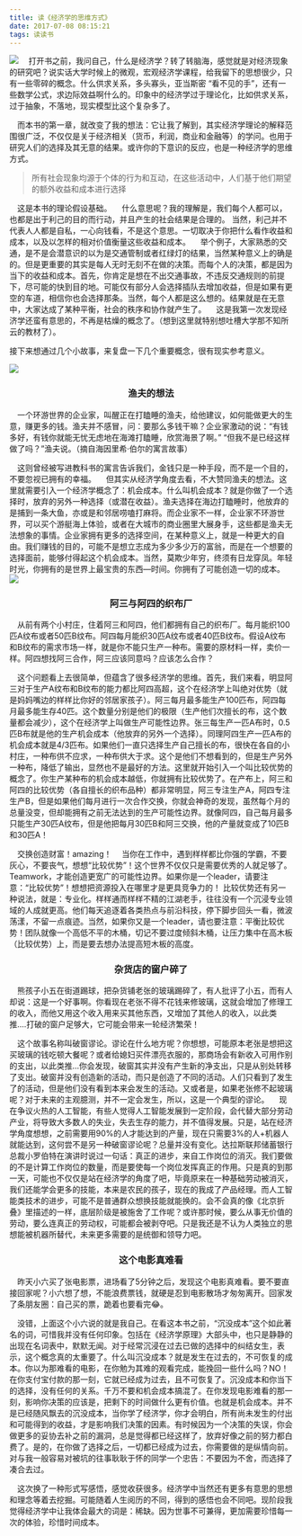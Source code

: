 ```yaml
---
title: 读《经济学的思维方式》
date: 2017-07-08 08:15:21
tags: 读读书
---
```

![](https://cdn.monniya.com/2017pic/economicwayofthinking-00.jpg)
 打开书之前，我问自己，什么是经济学？转了转脑海，感觉就是对经济现象的研究吧？说实话大学时候上的微观，宏观经济学课程，给我留下的思想很少，只有一些零碎的概念。什么供求关系，多头寡头，亚当斯密 “看不见的手”，还有一些数学公式，求边际效益啊什么的。印象中的经济学过于理论化，比如供求关系，过于抽象，不落地，现实模型比这个复杂多了。

 而本书的第一章，就改变了我的想法：它让我了解到，其实经济学理论的解释范围很广泛，不仅仅是关于经济相关（货币，利润，商业和金融等）的学问。也用于研究人们的选择及其无意的结果。或许你的下意识的反应，也是一种经济学的思维方式。

>所有社会现象均源于个体的行为和互动，在这些活动中，人们基于他们期望的额外收益和成本进行选择

 这是本书的理论假设基础。
 什么意思呢？我的理解是，我们每个人都可以，也都是出于利己的目的而行动，并且产生的社会结果是合理的。
当然，利己并不代表人人都是自私，一心向钱看，不是这个意思。一切取决于你把什么看作收益和成本，以及以怎样的相对价值衡量这些收益和成本。
 举个例子，大家熟悉的交通，是不是会潜意识的以为是交通管制或者红绿灯的结果，当然某种意义上的确是的。但是更重要的其实是每人无时无刻不在做的决策。而每个人的决策，都是因为当下的收益和成本。首先，你肯定是想在不出交通事故，不违反交通规则的前提下，尽可能的快到目的地。可能仅有部分人会选择插队去增加收益，但是如果有更空的车道，相信你也会选择那条。当然，每个人都是这么想的。结果就是在无意中，大家达成了某种平衡，社会的秩序和协作就产生了。
 这是我第一次发现经济学还蛮有意思的，不再是枯燥的概念了。（想到这里就特别想吐槽大学那不知所云的教材了）。

接下来想通过几个小故事，来复盘一下几个重要概念，很有现实参考意义。

![](https://cdn.monniya.com/2017pic/economicwayofthinking-01.png)
### <center>渔夫的想法</center>
 一个环游世界的企业家，叫醒正在打瞌睡的渔夫，给他建议，如何能做更大的生意，赚更多的钱。渔夫并不感冒，问：要那么多钱干嘛？企业家激动的说：“有钱多好，有钱你就能无忧无虑地在海滩打瞌睡，欣赏海景了啊。” “但我不是已经这样做了吗？”渔夫说。（摘自海因里希·伯尔的寓言故事）

 这则曾经被写进教科书的寓言告诉我们，金钱只是一种手段，而不是一个目的，不要忽视已拥有的幸福。
 但其实从经济学角度去看，不大赞同渔夫的想法。这里就需要引入一个经济学概念了：机会成本。什么叫机会成本？就是你做了一个选择时，放弃的另外一种选择（或潜在收益）。渔夫选择在海边打瞌睡时，他放弃的是捕到一条大鱼，亦或是和邻居唠嗑打麻将。而企业家不一样，企业家不环游世界，可以买个游艇海上体验，或者在大城市的商业圈里大展身手，这些都是渔夫无法想象的事情。企业家拥有更多的选择空间，在某种意义上，就是一种更大的自由。我们赚钱的目的，可能不是想立志成为多少多少万的富翁，而是在一个想要的选择面前，能够付得起这个机会成本。当然，莫欺少年穷，终须有日龙穿凤。年轻时光，你拥有的是世界上最宝贵的东西—时间。你拥有了可能创造一切的成本。
![](https://cdn.monniya.com/2017pic/economicwayofthinking-02.png)
### <center>阿三与阿四的织布厂</center>
 从前有两个小村庄，住着阿三和阿四，他们都拥有自己的织布厂。每月能织100匹A纹布或者50匹B纹布。阿四每月能织30匹A纹布或者40匹B纹布。假设A纹布和B纹布的需求市场一样，就是你不能只生产一种布。需要的原材料一样，卖价一样。阿四想找阿三合作，阿三应该同意吗？应该怎么合作？

 这个问题看上去很简单，但蕴含了很多经济学的思维。首先，我们来看，明显阿三对于生产A纹布和B纹布的能力都比阿四高超，这个在经济学上叫绝对优势（就是妈妈嘴边的样样比你好的邻居家孩子）。阿三每月最多能生产100匹布，阿四每月最多能生存40匹。这个数量分别是他们的极限（生产他们次擅长的布，这个数量都会减少），这个在经济学上叫做生产可能性边界。张三每生产一匹A布时，0.5匹B布就是他的生产机会成本（他放弃的另外一个选择）。同理阿四生产一匹A布的机会成本就是4/3匹布。如果他们一直只选择生产自己擅长的布，很快在各自的小村庄，一种布供不应求，一种布供大于求。这个是他们不想看到的，但是生产另外一种布，降低了输出，显然也不是最好的方法。这里就开始引入一个叫比较优势的概念了。你生产某种布的机会成本越低，你就拥有比较优势了。在产布上，阿三和阿四的比较优势（各自擅长的织布品种）都非常明显，阿三专注生产A，阿四专注生产B，但是如果他们每月进行一次合作交换，你就会神奇的发现，虽然每个月的总量没变，但却能拥有之前无法达到的生产可能性边界。就像阿四，自己每月最多只能生产30匹A纹布，但是他把每月30匹B和阿三交换，他的产量就变成了10匹B和30匹A！

 交换创造财富！amazing！
 当你在工作中，遇到样样都比你强的学霸，不要灰心，不要丧气，想想“比较优势”！这个世界不仅仅只是需要优秀的人就足够了。Teamwork，才能创造更宽广的可能性边界。如果你是一个leader，请要注意：“比较优势”！想想把资源投入在哪里才是更具竞争力的！
比较优势还有另一种说法，就是：专业化。样样通而样样不精的江湖老手，往往没有一个沉浸专业领域的人成就更高。他们每天追逐着各类热点与前沿科技，停下脚步回头一看，微波荡漾，不留一点痕迹。当然，如果你又是一个leader，请也要注意：平衡比较优势！团队就像一个高低不平的木桶，切记不要过度倾斜木桶，让压力集中在高木板（比较优势）上，而是要去想办法提高短木板的高度。

### <center>杂货店的窗户碎了</center>

 熊孩子小五在街道踢球，把杂货铺老张的玻璃踢碎了，有人批评了小五，而有人却说：这是一个好事啊。你看现在老张不得不花钱来修玻璃，这就会增加了修理工的收入，而他又用这个收入用来买其他东西，又增加了其他人的收入，以此类推....打破的窗户足够大，它可能会带来一轮经济繁荣！

 这个故事名称叫破窗谬论。谬论在什么地方呢？你想想，可能原本老张是想把这买玻璃的钱吃顿大餐呢？或者给媳妇买件漂亮衣服的，那商场会有新收入可用作别的支出，以此类推...你会发现，破窗其实并没有产生新的净支出，只是从别处转移了支出。破窗并没有创造新的活动，而只是创造了不同的活动。人们只看到了发生了的活动，但是他们没有看到本来会发生的活动。又或者是，如果老张修不起玻璃呢？对于未来的主观臆测，并不一定会发生，所以，这是一个典型的谬论。
 现在争议火热的人工智能，有些人觉得人工智能发展到一定阶段，会代替大部分劳动产业，将导致大多数人的失业，失去生存的能力，并不值得发展。只是，站在经济学角度想想，之前需要用90%的人才能达到的产量，现在只需要3%的人+机器人就能达到，这何尝不是另一种破窗谬论呢？总量并没有变化。达拉斯联邦储蓄银行总裁小罗伯特在演讲时说过一句话：真正的进步，来自工作岗位的消灭。我们要做的不是计算工作岗位的数量，而是要使每一个岗位发挥真正的作用。只是真的到那一天，可能也不仅仅是站在经济学的角度了吧，毕竟原来在一种基础劳动被消灭，我们还能学会更多的技能，本来是农民的孩子，现在的我成了产品经理。而人工智能类技术的进步，可能不是普通群众想换技能就能换的。会不会真的像《北京折叠》里描述的一样，底层阶级是被施舍了工作呢？或许那时候，要么从事无价值的劳动，要么连真正的劳动权，可能都会被剥夺吧。只是我还是不认为人类独立的思想能被机器所替代，未来更多需要的是统御和领导力吧。

### <center>这个电影真难看</center>

 昨天小六买了张电影票，进场看了5分钟之后，发现这个电影真难看。要不要直接回家呢？小六想了想，不能浪费票钱，就硬是忍到电影散场才匆匆离开。回家发了条朋友圈：自己买的票，跪着也要看完😂。

 没错，上面这个小六说的就是我自己。在看这本书之前，“沉没成本”这个如此著名的词，可惜我并没有任何印象。包括在《经济学原理》大部头中，也只是静静的出现在名词表中，默默无闻。对于经常沉浸在过去已做的选择中的纠结女生，表示，这个概念真的太重要了。什么叫沉没成本？就是发生在过去的，不可恢复的成本。你以为那难看的电影，在你勉为其难的观看完成，能挽回一些什么吗？NO！在你支付宝付款的那一刻，它就已经成为过去，且不可恢复了。沉没成本和你当下的选择，没有任何的关系。千万不要和机会成本搞混了。在你发现电影难看的那一刻，影响你决策的应该是，把剩下的时间做什么更有价值。也就是机会成本。并不是已经随风飘去的沉没成本，当你学了经济学，你才会明白，所有尚未发生的付出和可能得到的收益，才是影响我们决策的因素。有时候因为一个决策的失误，你会做更多的妥协去补之前的漏洞，总是觉得都已经这样了，放弃好像之前的努力都白费了。是的，在你做了选择之后，一切都已经成为过去，你需要做的是纵情向前。对与我一般容易对被坑的往事耿耿于怀的同学一个忠告：不要因为不舍，而选择了凑合去过。

 这次换了一种形式写感悟，感觉收获很多。经济学中当然还有更多有意思的思想和理念等着去挖掘。可能随着人生阅历的不同，得到的感悟也会不同吧。现阶段我觉得经济学中让我体会最大的词是：稀缺。因为世事不可兼得，更加需要珍惜每一次的体验，珍惜时间成本。




